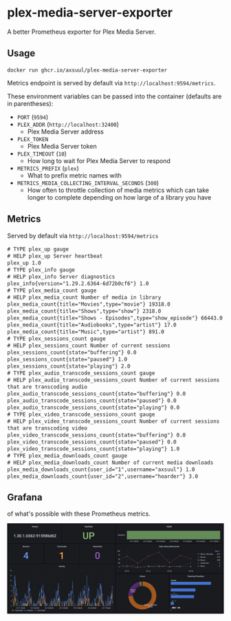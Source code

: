 # plex-media-server-exporter

A better Prometheus exporter for Plex Media Server.

## Usage

```shell
docker run ghcr.io/axsuul/plex-media-server-exporter
```

Metrics endpoint is served by default via `http://localhost:9594/metrics`.

These environment variables can be passed into the container (defaults are in parentheses):

* `PORT` (`9594`)
* `PLEX_ADDR` (`http://localhost:32400`)
  - Plex Media Server address
* `PLEX_TOKEN`
  - Plex Media Server token
* `PLEX_TIMEOUT` (`10`)
  - How long to wait for Plex Media Server to respond
* `METRICS_PREFIX` (`plex`)
  - What to prefix metric names with
* `METRICS_MEDIA_COLLECTING_INTERVAL_SECONDS` (`300`)
  - How often to throttle collection of media metrics which can take longer to complete depending on how large of a library you have

## Metrics

Served by default via `http://localhost:9594/metrics`

```
# TYPE plex_up gauge
# HELP plex_up Server heartbeat
plex_up 1.0
# TYPE plex_info gauge
# HELP plex_info Server diagnostics
plex_info{version="1.29.2.6364-6d72b0cf6"} 1.0
# TYPE plex_media_count gauge
# HELP plex_media_count Number of media in library
plex_media_count{title="Movies",type="movie"} 19318.0
plex_media_count{title="Shows",type="show"} 2318.0
plex_media_count{title="Shows - Episodes",type="show_episode"} 66443.0
plex_media_count{title="Audiobooks",type="artist"} 17.0
plex_media_count{title="Music",type="artist"} 891.0
# TYPE plex_sessions_count gauge
# HELP plex_sessions_count Number of current sessions
plex_sessions_count{state="buffering"} 0.0
plex_sessions_count{state="paused"} 1.0
plex_sessions_count{state="playing"} 2.0
# TYPE plex_audio_transcode_sessions_count gauge
# HELP plex_audio_transcode_sessions_count Number of current sessions that are transcoding audio
plex_audio_transcode_sessions_count{state="buffering"} 0.0
plex_audio_transcode_sessions_count{state="paused"} 0.0
plex_audio_transcode_sessions_count{state="playing"} 0.0
# TYPE plex_video_transcode_sessions_count gauge
# HELP plex_video_transcode_sessions_count Number of current sessions that are transcoding video
plex_video_transcode_sessions_count{state="buffering"} 0.0
plex_video_transcode_sessions_count{state="paused"} 0.0
plex_video_transcode_sessions_count{state="playing"} 1.0
# TYPE plex_media_downloads_count gauge
# HELP plex_media_downloads_count Number of current media downloads
plex_media_downloads_count{user_id="1",username="axsuul"} 1.0
plex_media_downloads_count{user_id="2",username="hoarder"} 3.0
```

## Grafana

of what's possible with these Prometheus metrics.

![Grafana Example](assets/images/grafana-example.png)
